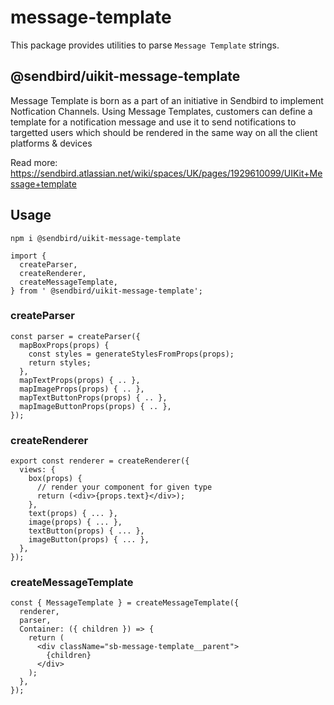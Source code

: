 # message-template

This package provides utilities to parse `Message Template` strings.

## @sendbird/uikit-message-template

Message Template is born as a part of an initiative in Sendbird to implement Notfication Channels. Using Message Templates, customers can define a template for a notification message and use it to send notifications to targetted users which should be rendered in the same way on all the client platforms & devices

Read more: https://sendbird.atlassian.net/wiki/spaces/UK/pages/1929610099/UIKit+Message+template

## Usage

```
npm i @sendbird/uikit-message-template
```

```
import {
  createParser,
  createRenderer,
  createMessageTemplate,
} from ' @sendbird/uikit-message-template';
```

### createParser

```
const parser = createParser({
  mapBoxProps(props) {
    const styles = generateStylesFromProps(props);
    return styles;
  },
  mapTextProps(props) { .. },
  mapImageProps(props) { .. },
  mapTextButtonProps(props) { .. },
  mapImageButtonProps(props) { .. },
});
```

### createRenderer

```
export const renderer = createRenderer({
  views: {
    box(props) {
      // render your component for given type
      return (<div>{props.text}</div>);
    },
    text(props) { ... },
    image(props) { ... },
    textButton(props) { ... },
    imageButton(props) { ... },
  },
});

```

### createMessageTemplate

```
const { MessageTemplate } = createMessageTemplate({
  renderer,
  parser,
  Container: ({ children }) => {
    return (
      <div className="sb-message-template__parent">
        {children}
      </div>
    );
  },
});
```
